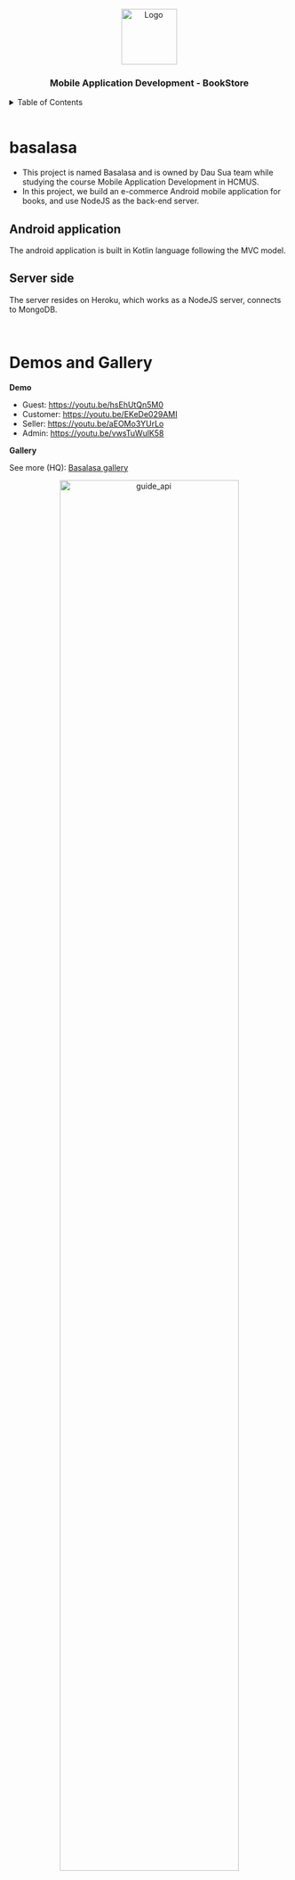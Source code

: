 <!-- PROJECT LOGO -->
<br />
<div align="center">
  <a href="https://github.com/thanhhoang4869/basalasa">
    <img src="https://i.imgur.com/W3hAQxg.png" alt="Logo" width="100" height="100">
  </a>

  <h3 align="center">Mobile Application Development - BookStore</h3>
</div>

<!-- TABLE OF CONTENTS -->
<details>
  <summary>Table of Contents</summary>
  <ol>
    <li>
      <a href="#basalasa">basalasa</a>
    </li>
    <li>
      <a href="#demos-and-gallery">Demos and Gallery</a>
    </li>
    <li>
      <a href="#how-to-run-this-project">How to run this project</a>
    </li>
    <li>
      <a href="#contributors">Contributors</a>
    </li>
  </ol>
</details>

<br/>

# basalasa

- This project is named Basalasa and is owned by Dau Sua team while studying the course Mobile Application Development in HCMUS.
- In this project, we build an e-commerce Android mobile application for books, and use NodeJS as the back-end server.

## Android application

The android application is built in Kotlin language following the MVC model.

## Server side

The server resides on Heroku, which works as a NodeJS server, connects to MongoDB.

<br/>

# Demos and Gallery

**Demo**

- Guest: https://youtu.be/hsEhUtQn5M0
- Customer: https://youtu.be/EKeDe029AMI
- Seller: https://youtu.be/aEOMo3YUrLo
- Admin: https://youtu.be/vwsTuWulK58

**Gallery**

See more (HQ): <a href="https://imgur.com/a/hWHmmQG">Basalasa gallery</a>

<div align="center">
  <a href="#">
      <img src="https://i.imgur.com/kkwro6Z.png" alt="guide_api" width="80%">
  </a>
</div>

<div align="center">
  <a href="#">
      <img src="https://i.imgur.com/ATfIjOn.png" alt="guide_api" width="80%">
  </a>
</div>

<div align="center">
  <a href="#">
      <img src="https://i.imgur.com/Itc3X9t.png" alt="guide_api" width="80%">
  </a>
</div>

<br/>

# How to run this project

**1. Install Nodejs and Android Studio**

This project requires install [Node.js](https://nodejs.org/), npm and [Android Studio](https://developer.android.com/) first. If you already have Nodejs and npm installed, skip this step.

**2. Start the server**

Firstly, start the server

- **_Open project, then change dir to `Server`_**
- Use these commands to start the server:

```sh
npm i
```

```sh
npm install
```

```sh
node server.js
```

**3. Run the application**

- Open the project with Android Studio
- Inside the folder `Application`, find folder `utils` then go to the file `MyAPI.kt`
- Change the `BASE_URL` to your localhost IP address

**_Note: localhost must be the IP of the device that the server is running on. E.g: your laptop._**

```sh
  private const val BASE_URL = //config here
```

<div align="center">
  <a href="#">
      <img src="https://i.imgur.com/YFMcPzN.png" alt="guide_api" width="50%" height="50%">
  </a>
</div>

**4. Test login**

**_Password of all accounts: 1234_**

**Seller**

Test login by using the account below

```sh
  username: thanhhoang4869@gmail.com
  password: 1234
```

**Customer**

Test login by using the account below

```sh
  username: vdqhuy10@gmail.com
  password: 1234
```

**Admin**

Test login by using the account below

```sh
  username: admin2626@gmail.com
  password: 1234
```

If you need to login with another, kindly find `user.json` in folder `Server` > `database` > `collections` to see more accounts.

<br/>

# Contributors

Dau Sua

- [Hoang Nhu Thanh](https://github.com/thanhhoang4869)
- [Vu Duc Quang Huy](https://github.com/19US-dominic)
- [Le Thanh Khoi](https://github.com/lethanhkhoi)
- [Hoang Thien Nhan](https://github.com/jasonhoang0621)

You are free to refer from our project, but **_do not copy without permission_**.
